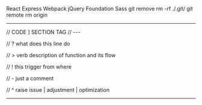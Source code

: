React Express Webpack jQuery Foundation Sass
git remove rm -rf ./.git/
git remote rm origin


---

// CODE ] SECTION TAG
// ---

// ? what does this line do

// > verb description of function and its flow

// ! this trigger from where

// - just a comment

// ^ raise issue | adjustment | optimization

---
